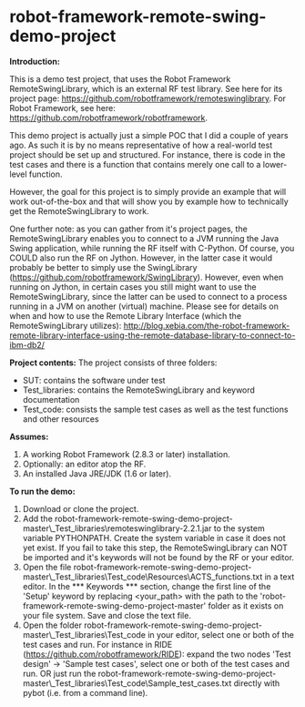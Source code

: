 # robot-framework-remote-swing-demo-project

<b>Introduction:</b>

This is a demo test project, that uses the Robot Framework RemoteSwingLibrary, which is an external RF test library. See here for its project page: https://github.com/robotframework/remoteswinglibrary. For Robot Framework, see here: https://github.com/robotframework/robotframework.

This demo project is actually just a simple POC that I did a couple of years ago. As such it is by no means representative of how a real-world test project should be set up and structured. For instance, there is code in the test cases and there is a function that contains merely one call to a lower-level function.

However, the goal for this project is to simply provide an example that will work out-of-the-box and that will show you by example how to technically get the RemoteSwingLibrary to work.

One further note: as you can gather from it's project pages, the RemoteSwingLibrary enables you to connect to a JVM running the Java Swing application, while running the RF itself with C-Python. Of course, you COULD also run the RF on Jython. However, in the latter case it would probably be better to simply use the SwingLibrary (https://github.com/robotframework/SwingLibrary). However, even when running on Jython, in certain cases you still might want to use the RemoteSwingLibrary, since the latter can be used to connect to a process running in a JVM on another (virtual) machine. Please see for details on when and how to use the Remote Library Interface (which the RemoteSwingLibrary utilizes): http://blog.xebia.com/the-robot-framework-remote-library-interface-using-the-remote-database-library-to-connect-to-ibm-db2/

<b>Project contents:</b>
The project consists of three folders:
- SUT: contains the software under test
- Test_libraries: contains the RemoteSwingLibrary and keyword documentation
- Test_code: consists the sample test cases as well as the test functions and other resources

<b>Assumes:</b>

1. A working Robot Framework (2.8.3 or later) installation.
2. Optionally: an editor atop the RF.
3. An installed Java JRE/JDK (1.6 or later).

<b>To run the demo:</b>

1. Download or clone the project.
2. Add the robot-framework-remote-swing-demo-project-master\\_Test_libraries\remoteswinglibrary-2.2.1.jar to the system variable PYTHONPATH. Create the system variable in case it does not yet exist. If you fail to take this step, the RemoteSwingLibrary can NOT be imported and it's keywords will not be found by the RF or your editor.
3. Open the file robot-framework-remote-swing-demo-project-master\\_Test_libraries\Test_code\Resources\ACTS_functions.txt in a text editor. In the *** Keywords *** section, change the first line of the 'Setup' keyword by replacing <your_path> with the path to the 'robot-framework-remote-swing-demo-project-master' folder as it exists on your file system. Save and close the text file.
3. Open the folder robot-framework-remote-swing-demo-project-master\\_Test_libraries\Test_code in your editor, select one or both of the test cases and run. For instance in RIDE (https://github.com/robotframework/RIDE): expand the two nodes 'Test design' -> 'Sample test cases', select one or both of the test cases and run. OR just run the robot-framework-remote-swing-demo-project-master\\_Test_libraries\Test_code\Sample_test_cases.txt directly with pybot (i.e. from a command line).
